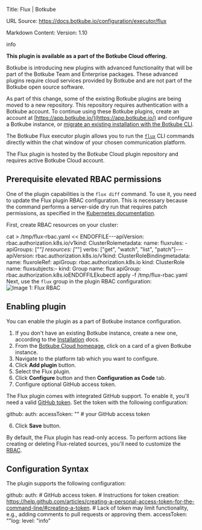 Title: Flux | Botkube

URL Source: https://docs.botkube.io/configuration/executor/flux

Markdown Content:
Version: 1.10

info

**This plugin is available as a part of the Botkube Cloud offering.**

Botkube is introducing new plugins with advanced functionality that will be part of the Botkube Team and Enterprise packages. These advanced plugins require cloud services provided by Botkube and are not part of the Botkube open source software.

As part of this change, some of the existing Botkube plugins are being moved to a new repository. This repository requires authentication with a Botkube account. To continue using these Botkube plugins, create an account at [https://app.botkube.io/](https://app.botkube.io/) and configure a Botkube instance, or [migrate an existing installation with the Botkube CLI](https://docs.botkube.io/cli/migrating-installation-to-botkube-cloud).

The Botkube Flux executor plugin allows you to run the [`flux`](https://fluxcd.io/) CLI commands directly within the chat window of your chosen communication platform.

The Flux plugin is hosted by the Botkube Cloud plugin repository and requires active Botkube Cloud account.

Prerequisite elevated RBAC permissions[​](#prerequisite-elevated-rbac-permissions"DirectlinktoPrerequisiteelevatedRBACpermissions")
------------------------------------------------------------------------------------------------------------------------------------------

One of the plugin capabilities is the `flux diff` command. To use it, you need to update the Flux plugin RBAC configuration. This is necessary because the command performs a server-side dry run that requires patch permissions, as specified in the [Kubernetes documentation](https://kubernetes.io/docs/reference/using-api/api-concepts/#dry-run-authorization).

First, create RBAC resources on your cluster:

cat > /tmp/flux-rbac.yaml << ENDOFFILE---apiVersion: rbac.authorization.k8s.io/v1kind: ClusterRolemetadata:  name: fluxrules:  - apiGroups: ["*"] resources: ["*"] verbs: ["get", "watch", "list", "patch"]---apiVersion: rbac.authorization.k8s.io/v1kind: ClusterRoleBindingmetadata: name: fluxroleRef: apiGroup: rbac.authorization.k8s.io kind: ClusterRole name: fluxsubjects:- kind: Group name: flux apiGroup: rbac.authorization.k8s.ioENDOFFILEkubectl apply -f /tmp/flux-rbac.yaml Next, use the `flux` group in the plugin RBAC configuration: ![Image 1: Flux RBAC](https://docs.botkube.io/assets/images/flux-rbac-bfe6d7c972bcfd611669afd75a3bab20.png)

Enabling plugin[​](#enabling-plugin"DirectlinktoEnablingplugin")
---------------------------------------------------------------------

You can enable the plugin as a part of Botkube instance configuration.

1.  If you don't have an existing Botkube instance, create a new one, according to the [Installation](https://docs.botkube.io/) docs.
2.  From the [Botkube Cloud homepage](https://app.botkube.io/), click on a card of a given Botkube instance.
3.  Navigate to the platform tab which you want to configure.
4.  Click **Add plugin** button.
5.  Select the Flux plugin.
6.  Click **Configure** button and then **Configuration as Code** tab.
7.  Configure optional GitHub access token.

The Flux plugin comes with integrated GitHub support. To enable it, you'll need a valid [GitHub token](https://help.github.com/articles/creating-a-personal-access-token-for-the-command-line/#creating-a-token). Set the token with the following configuration:

github:  auth:    accessToken: "" # your GitHub access token

6.  Click **Save** button.

By default, the Flux plugin has read-only access. To perform actions like creating or deleting Flux-related sources, you'll need to customize the [RBAC](https://docs.botkube.io/configuration/rbac#configuration).

Configuration Syntax[​](#configuration-syntax"DirectlinktoConfigurationSyntax")
------------------------------------------------------------------------------------

The plugin supports the following configuration:

github:  auth:    # GitHub access token.    # Instructions for token creation: https://help.github.com/articles/creating-a-personal-access-token-for-the-command-line/#creating-a-token.    # Lack of token may limit functionality, e.g., adding comments to pull requests or approving them.    accessToken: ""log:  level: "info"
